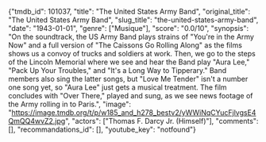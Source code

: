{"tmdb_id": 101037, "title": "The United States Army Band", "original_title": "The United States Army Band", "slug_title": "the-united-states-army-band", "date": "1943-01-01", "genre": ["Musique"], "score": "0.0/10", "synopsis": "On the soundtrack, the US Army Band plays strains of \"You're in the Army Now\" and a full version of \"The Caissons Go Rolling Along\" as the films shows us a convoy of trucks and soldiers at work. Then, we go to the steps of the Lincoln Memorial where we see and hear the Band play \"Aura Lee,\" \"Pack Up Your Troubles,\" and \"It's a Long Way to Tipperary.\" Band members also sing the latter songs, but \"Love Me Tender\" isn't a number one song yet, so \"Aura Lee\" just gets a musical treatment. The film concludes with \"Over There,\" played and sung, as we see news footage of the Army rolling in to Paris.", "image": "https://image.tmdb.org/t/p/w185_and_h278_bestv2/yWWiNqCYucFjlvgsE4QmQQ4wvZ2.jpg", "actors": ["Thomas F. Darcy Jr. (Himself)"], "comments": [], "recommandations_id": [], "youtube_key": "notfound"}